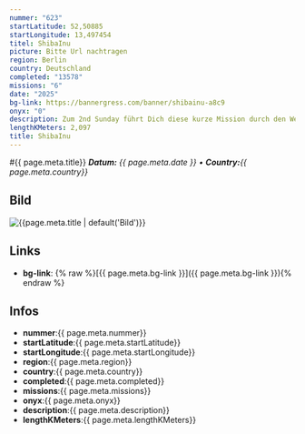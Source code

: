 ```yaml
---
nummer: "623"
startLatitude: 52,50885
startLongitude: 13,497454
titel: ShibaInu
picture: Bitte Url nachtragen
region: Berlin
country: Deutschland
completed: "13578"
missions: "6"
date: "2025"
bg-link: https://bannergress.com/banner/shibainu-a8c9
onyx: "0"
description: Zum 2nd Sunday führt Dich diese kurze Mission durch den Weitlingkiez von Lichtenberg. Start und Endpunkt sind U+S Lichtenberg
lengthKMeters: 2,097
title: ShibaInu
---
```


#{{ page.meta.title}}
_**Datum:** {{ page.meta.date }} • **Country:**{{ page.meta.country}}_

## Bild
![{{page.meta.title | default('Bild')}}]({{page.meta.picture}})

## Links
- **bg-link**: {% raw %}[{{ page.meta.bg-link }}]({{ page.meta.bg-link }}){% endraw %}

## Infos
- **nummer**:{{ page.meta.nummer}}
- **startLatitude**:{{ page.meta.startLatitude}}
- **startLongitude**:{{ page.meta.startLongitude}}
- **region**:{{ page.meta.region}}
- **country**:{{ page.meta.country}}
- **completed**:{{ page.meta.completed}}
- **missions**:{{ page.meta.missions}}
- **onyx**:{{ page.meta.onyx}}
- **description**:{{ page.meta.description}}
- **lengthKMeters**:{{ page.meta.lengthKMeters}}

